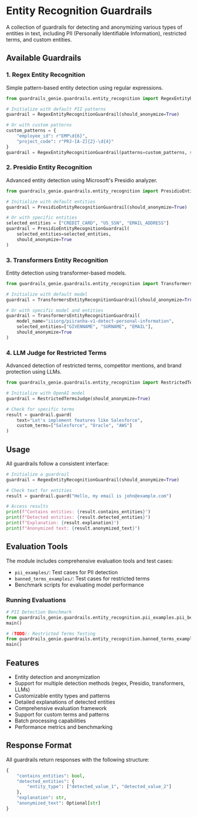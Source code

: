 # Entity Recognition Guardrails

A collection of guardrails for detecting and anonymizing various types of entities in text, including PII (Personally Identifiable Information), restricted terms, and custom entities.

## Available Guardrails

### 1. Regex Entity Recognition
Simple pattern-based entity detection using regular expressions.

```python
from guardrails_genie.guardrails.entity_recognition import RegexEntityRecognitionGuardrail

# Initialize with default PII patterns
guardrail = RegexEntityRecognitionGuardrail(should_anonymize=True)

# Or with custom patterns
custom_patterns = {
    "employee_id": r"EMP\d{6}",
    "project_code": r"PRJ-[A-Z]{2}-\d{4}"
}
guardrail = RegexEntityRecognitionGuardrail(patterns=custom_patterns, should_anonymize=True)
```

### 2. Presidio Entity Recognition
Advanced entity detection using Microsoft's Presidio analyzer.

```python
from guardrails_genie.guardrails.entity_recognition import PresidioEntityRecognitionGuardrail

# Initialize with default entities
guardrail = PresidioEntityRecognitionGuardrail(should_anonymize=True)

# Or with specific entities
selected_entities = ["CREDIT_CARD", "US_SSN", "EMAIL_ADDRESS"]
guardrail = PresidioEntityRecognitionGuardrail(
    selected_entities=selected_entities,
    should_anonymize=True
)
```

### 3. Transformers Entity Recognition
Entity detection using transformer-based models.

```python
from guardrails_genie.guardrails.entity_recognition import TransformersEntityRecognitionGuardrail

# Initialize with default model
guardrail = TransformersEntityRecognitionGuardrail(should_anonymize=True)

# Or with specific model and entities
guardrail = TransformersEntityRecognitionGuardrail(
    model_name="iiiorg/piiranha-v1-detect-personal-information",
    selected_entities=["GIVENNAME", "SURNAME", "EMAIL"],
    should_anonymize=True
)
```

### 4. LLM Judge for Restricted Terms
Advanced detection of restricted terms, competitor mentions, and brand protection using LLMs.

```python
from guardrails_genie.guardrails.entity_recognition import RestrictedTermsJudge

# Initialize with OpenAI model
guardrail = RestrictedTermsJudge(should_anonymize=True)

# Check for specific terms
result = guardrail.guard(
    text="Let's implement features like Salesforce",
    custom_terms=["Salesforce", "Oracle", "AWS"]
)
```

## Usage

All guardrails follow a consistent interface:

```python
# Initialize a guardrail
guardrail = RegexEntityRecognitionGuardrail(should_anonymize=True)

# Check text for entities
result = guardrail.guard("Hello, my email is john@example.com")

# Access results
print(f"Contains entities: {result.contains_entities}")
print(f"Detected entities: {result.detected_entities}")
print(f"Explanation: {result.explanation}")
print(f"Anonymized text: {result.anonymized_text}")
```

## Evaluation Tools

The module includes comprehensive evaluation tools and test cases:

- `pii_examples/`: Test cases for PII detection
- `banned_terms_examples/`: Test cases for restricted terms
- Benchmark scripts for evaluating model performance

### Running Evaluations

```python
# PII Detection Benchmark
from guardrails_genie.guardrails.entity_recognition.pii_examples.pii_benchmark import main
main()

# (TODO): Restricted Terms Testing
from guardrails_genie.guardrails.entity_recognition.banned_terms_examples.banned_term_benchmark import main
main()
```

## Features

- Entity detection and anonymization
- Support for multiple detection methods (regex, Presidio, transformers, LLMs)
- Customizable entity types and patterns
- Detailed explanations of detected entities
- Comprehensive evaluation framework
- Support for custom terms and patterns
- Batch processing capabilities
- Performance metrics and benchmarking

## Response Format

All guardrails return responses with the following structure:

```python
{
    "contains_entities": bool,
    "detected_entities": {
        "entity_type": ["detected_value_1", "detected_value_2"]
    },
    "explanation": str,
    "anonymized_text": Optional[str]
}
```
